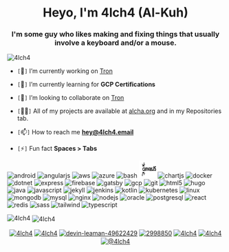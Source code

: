 <h1 align="center">Heyo, I'm 4lch4 (Al-Kuh)</h1>
<h3 align="center">I'm some guy who likes making and fixing things that usually involve a keyboard and/or a mouse.</h3>

<p align="left"> <img src="https://komarev.com/ghpvc/?username=4lch4" alt="4lch4" /> </p>

- `[`🔭`]` I’m currently working on [Tron](https://github.com/4lch4/Tron)

- `[`🌱`]` I’m currently learning for **GCP Certifications**

- `[`👯`]` I’m looking to collaborate on [Tron](https://github.com/4lch4/Tron)

- `[`👨‍💻`]` All of my projects are available at [alcha.org](alcha.org) and in my Repositories tab.

- `[`📫`]` How to reach me **hey@4lch4.email**

- `[`⚡`]` Fun fact **Spaces > Tabs**

<p align="left"><img src="https://raw.githubusercontent.com/4lch4/Shared-Icons/main/svgs/android/android-original.svg" alt="android" width="40" height="40" /> <img src="https://raw.githubusercontent.com/4lch4/Shared-Icons/main/svgs/angularjs/angularjs-original.svg" alt="angularjs" width="40" height="40" /> <img src="https://raw.githubusercontent.com/4lch4/Shared-Icons/main/svgs/amazonwebservices/amazonwebservices-original-wordmark.svg" alt="aws" width="40" height="40" /> <img src="https://www.vectorlogo.zone/logos/microsoft_azure/microsoft_azure-icon.svg" alt="azure" width="40" height="40" /> <img src="https://www.vectorlogo.zone/logos/gnu_bash/gnu_bash-icon.svg" alt="bash" width="40" height="40" /> <img src="https://raw.githubusercontent.com/Hardik0307/Hardik0307/master/assets/canvasjs-charts.svg" alt="canvasjs" width="40" height="40" /> <img src="https://www.chartjs.org/media/logo-title.svg" alt="chartjs" width="40" height="40" /> <img src="https://raw.githubusercontent.com/4lch4/Shared-Icons/main/svgs/docker/docker-original-wordmark.svg" alt="docker" width="40" height="40" /> <img src="https://raw.githubusercontent.com/4lch4/Shared-Icons/main/svgs/dot-net/dot-net-original-wordmark.svg" alt="dotnet" width="40" height="40" /> <img src="https://raw.githubusercontent.com/4lch4/Shared-Icons/main/svgs/express/express-original-wordmark.svg" alt="express" width="40" height="40" /> <img src="https://www.vectorlogo.zone/logos/firebase/firebase-icon.svg" alt="firebase" width="40" height="40" /> <img src="https://www.vectorlogo.zone/logos/gatsbyjs/gatsbyjs-icon.svg" alt="gatsby" width="40" height="40" /> <img src="https://www.vectorlogo.zone/logos/google_cloud/google_cloud-icon.svg" alt="gcp" width="40" height="40" /> <img src="https://www.vectorlogo.zone/logos/git-scm/git-scm-icon.svg" alt="git" width="40" height="40" /> <img src="https://raw.githubusercontent.com/4lch4/Shared-Icons/main/svgs/html5/html5-original-wordmark.svg" alt="html5" width="40" height="40" /> <img src="https://api.iconify.design/logos-hugo.svg" alt="hugo" width="40" height="40" /> <img src="https://raw.githubusercontent.com/4lch4/Shared-Icons/main/svgs/java/java-original-wordmark.svg" alt="java" width="40" height="40" /> <img src="https://raw.githubusercontent.com/4lch4/Shared-Icons/main/svgs/javascript/javascript-original.svg" alt="javascript" width="40" height="40" /> <img src="https://www.vectorlogo.zone/logos/jekyllrb/jekyllrb-icon.svg" alt="jekyll" width="40" height="40" /> <img src="https://www.vectorlogo.zone/logos/jenkins/jenkins-icon.svg" alt="jenkins" width="40" height="40" /> <img src="https://www.vectorlogo.zone/logos/kotlinlang/kotlinlang-icon.svg" alt="kotlin" width="40" height="40" /> <img src="https://www.vectorlogo.zone/logos/kubernetes/kubernetes-icon.svg" alt="kubernetes" width="40" height="40" /> <img src="https://raw.githubusercontent.com/4lch4/Shared-Icons/main/svgs/linux/linux-original.svg" alt="linux" width="40" height="40" /> <img src="https://raw.githubusercontent.com/4lch4/Shared-Icons/main/svgs/mongodb/mongodb-original-wordmark.svg" alt="mongodb" width="40" height="40" /> <img src="https://raw.githubusercontent.com/4lch4/Shared-Icons/main/svgs/mysql/mysql-original-wordmark.svg" alt="mysql" width="40" height="40" /> <img src="https://raw.githubusercontent.com/4lch4/Shared-Icons/main/svgs/nginx/nginx-original.svg" alt="nginx" width="40" height="40" /> <img src="https://raw.githubusercontent.com/4lch4/Shared-Icons/main/svgs/nodejs/nodejs-original-wordmark.svg" alt="nodejs" width="40" height="40" /> <img src="https://raw.githubusercontent.com/4lch4/Shared-Icons/main/svgs/oracle/oracle-original.svg" alt="oracle" width="40" height="40" /> <img src="https://raw.githubusercontent.com/4lch4/Shared-Icons/main/svgs/postgresql/postgresql-original-wordmark.svg" alt="postgresql" width="40" height="40" /> <img src="https://raw.githubusercontent.com/4lch4/Shared-Icons/main/svgs/react/react-original-wordmark.svg" alt="react" width="40" height="40" /> <img src="https://raw.githubusercontent.com/4lch4/Shared-Icons/main/svgs/redis/redis-original-wordmark.svg" alt="redis" width="40" height="40" /> <img src="https://raw.githubusercontent.com/4lch4/Shared-Icons/main/svgs/sass/sass-original.svg" alt="sass" width="40" height="40" /> <img src="https://www.vectorlogo.zone/logos/tailwindcss/tailwindcss-icon.svg" alt="tailwind" width="40" height="40" /> <img src="https://raw.githubusercontent.com/4lch4/Shared-Icons/main/svgs/typescript/typescript-original.svg" alt="typescript" width="40" height="40" /></p>

<p>
  <img
    align="left"
    src="https://github-readme-stats.vercel.app/api/top-langs/?username=4lch4&layout=compact&hide=html"
    alt="4lch4"
  />
</p>

<p>
  &nbsp;<img
    align="center"
    src="https://github-readme-stats.vercel.app/api?username=4lch4&show_icons=true"
    alt="4lch4"
  />
</p>

<p align="center">
  <a href="https://dev.to/4lch4" target="blank"
    ><img
      align="center"
      src="https://cdn.jsdelivr.net/npm/simple-icons@3.0.1/icons/dev-dot-to.svg"
      alt="4lch4"
      height="30"
      width="30"
  /></a>
  <a href="https://twitter.com/4lch4" target="blank"
    ><img
      align="center"
      src="https://cdn.jsdelivr.net/npm/simple-icons@3.0.1/icons/twitter.svg"
      alt="4lch4"
      height="30"
      width="30"
  /></a>
  <a href="https://linkedin.com/in/devin-leaman-49622429" target="blank"
    ><img
      align="center"
      src="https://cdn.jsdelivr.net/npm/simple-icons@3.0.1/icons/linkedin.svg"
      alt="devin-leaman-49622429"
      height="30"
      width="30"
  /></a>
  <a href="https://stackoverflow.com/users/2998850" target="blank"
    ><img
      align="center"
      src="https://cdn.jsdelivr.net/npm/simple-icons@3.0.1/icons/stackoverflow.svg"
      alt="2998850"
      height="30"
      width="30"
  /></a>
  <a href="https://fb.com/4lch4" target="blank"
    ><img
      align="center"
      src="https://cdn.jsdelivr.net/npm/simple-icons@3.0.1/icons/facebook.svg"
      alt="4lch4"
      height="30"
      width="30"
  /></a>
  <a href="https://instagram.com/4lch4" target="blank"
    ><img
      align="center"
      src="https://cdn.jsdelivr.net/npm/simple-icons@3.0.1/icons/instagram.svg"
      alt="4lch4"
      height="30"
      width="30"
  /></a>
  <a href="https://medium.com/@4lch4" target="blank"
    ><img
      align="center"
      src="https://cdn.jsdelivr.net/npm/simple-icons@3.0.1/icons/medium.svg"
      alt="@4lch4"
      height="30"
      width="30"
  /></a>
</p>

